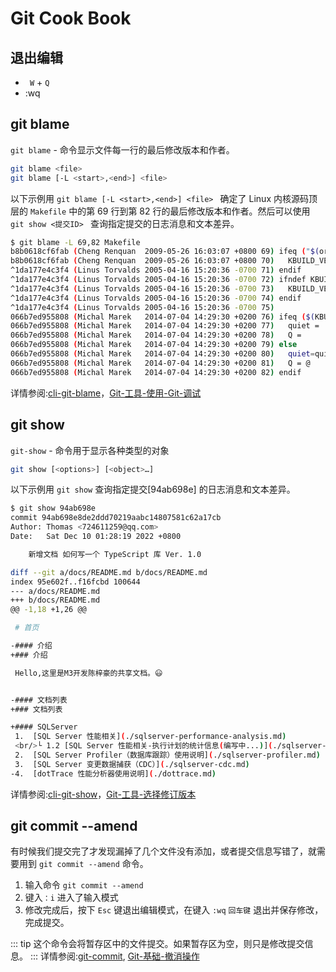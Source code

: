 # Git Cook Book

## 退出编辑

- ` W` + `Q`
- :wq

## git blame 

`git blame` - 命令显示文件每一行的最后修改版本和作者。

```bash
git blame <file>
git blame [-L <start>,<end>] <file> 
```



以下示例用 `git blame [-L <start>,<end>] <file> ` 确定了 Linux 内核源码顶层的 `Makefile` 中的第 69 行到第 82 行的最后修改版本和作者。然后可以使用 `git show <提交ID> ` 查询指定提交的日志消息和文本差异。

```bash
$ git blame -L 69,82 Makefile
b8b0618cf6fab (Cheng Renquan  2009-05-26 16:03:07 +0800 69) ifeq ("$(origin V)", "command line")
b8b0618cf6fab (Cheng Renquan  2009-05-26 16:03:07 +0800 70)   KBUILD_VERBOSE = $(V)
^1da177e4c3f4 (Linus Torvalds 2005-04-16 15:20:36 -0700 71) endif
^1da177e4c3f4 (Linus Torvalds 2005-04-16 15:20:36 -0700 72) ifndef KBUILD_VERBOSE
^1da177e4c3f4 (Linus Torvalds 2005-04-16 15:20:36 -0700 73)   KBUILD_VERBOSE = 0
^1da177e4c3f4 (Linus Torvalds 2005-04-16 15:20:36 -0700 74) endif
^1da177e4c3f4 (Linus Torvalds 2005-04-16 15:20:36 -0700 75)
066b7ed955808 (Michal Marek   2014-07-04 14:29:30 +0200 76) ifeq ($(KBUILD_VERBOSE),1)
066b7ed955808 (Michal Marek   2014-07-04 14:29:30 +0200 77)   quiet =
066b7ed955808 (Michal Marek   2014-07-04 14:29:30 +0200 78)   Q =
066b7ed955808 (Michal Marek   2014-07-04 14:29:30 +0200 79) else
066b7ed955808 (Michal Marek   2014-07-04 14:29:30 +0200 80)   quiet=quiet_
066b7ed955808 (Michal Marek   2014-07-04 14:29:30 +0200 81)   Q = @
066b7ed955808 (Michal Marek   2014-07-04 14:29:30 +0200 82) endif
```

详情参阅:[cli-git-blame](https://git-scm.com/docs/git-blame)，[Git-工具-使用-Git-调试](https://git-scm.com/book/zh/v2/Git-%E5%B7%A5%E5%85%B7-%E4%BD%BF%E7%94%A8-Git-%E8%B0%83%E8%AF%95)



## git show

`git-show` - 命令用于显示各种类型的对象

```bash
git show [<options>] [<object>…]
```



以下示例用 `git show` 查询指定提交[94ab698e] 的日志消息和文本差异。

```bash
$ git show 94ab698e
commit 94ab698e8de2ddd70219aabc14807581c62a17cb
Author: Thomas <724611259@qq.com>
Date:   Sat Dec 10 01:28:19 2022 +0800

    新增文档 如何写一个 TypeScript 库 Ver. 1.0

diff --git a/docs/README.md b/docs/README.md
index 95e602f..f16fcbd 100644
--- a/docs/README.md
+++ b/docs/README.md
@@ -1,18 +1,26 @@

 # 首页

-#### 介绍
+### 介绍

 Hello,这里是M3开发陈梓豪的共享文档。😃


-#### 文档列表
+### 文档列表

+#### SQLServer
 1.  [SQL Server 性能相关](./sqlserver-performance-analysis.md)
 <br/>└ 1.2 [SQL Server 性能相关-执行计划的统计信息(编写中...)](./sqlserver-performance-analysis-query-satas.md)
 2.  [SQL Server Profiler（数据库跟踪）使用说明](./sqlserver-profiler.md)
 3.  [SQL Server 变更数据捕获（CDC）](./sqlserver-cdc.md)
-4.  [dotTrace 性能分析器使用说明](./dottrace.md)
```

详情参阅:[cli-git-show](https://git-scm.com/docs/git-show)，[Git-工具-选择修订版本](https://git-scm.com/book/zh/v2/Git-%E5%B7%A5%E5%85%B7-%E9%80%89%E6%8B%A9%E4%BF%AE%E8%AE%A2%E7%89%88%E6%9C%AC)



## git commit --amend

有时候我们提交完了才发现漏掉了几个文件没有添加，或者提交信息写错了，就需要用到 `git commit --amend` 命令。

1. 输入命令 `git commit --amend`
2. 键入`：i`  进入了输入模式
3. 修改完成后，按下 `Esc` 键退出编辑模式，在键入 `:wq` `回车键` 退出并保存修改，完成提交。

::: tip 
这个命令会将暂存区中的文件提交。如果暂存区为空，则只是修改提交信息。
::: 
详情参阅:[git-commit]( https://git-scm.com/docs/git-commit), [Git-基础-撤消操作](https://git-scm.com/book/zh/v2/Git-%E5%9F%BA%E7%A1%80-%E6%92%A4%E6%B6%88%E6%93%8D%E4%BD%9C)